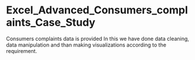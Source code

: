 # Excel_Advanced_Consumers_complaints_Case_Study
Consumers complaints data is provided
In this we have done data cleaning, data manipulation and than making visualizations according to the requirement.

